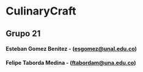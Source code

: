 # CulinaryCraft

## Grupo 21
#### Esteban Gomez Benitez - (esgomez@unal.edu.co)  

#### Felipe Taborda Medina - (ftabordam@una.edu.co)
